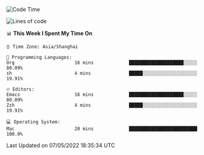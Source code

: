 <!--START_SECTION:waka-->
![Code Time](http://img.shields.io/badge/Code%20Time-0-blue)

![Lines of code](https://img.shields.io/badge/From%20Hello%20World%20I%27ve%20Written-22%20Thousand%20lines%20of%20code-blue)

📊 **This Week I Spent My Time On** 

```text
⌚︎ Time Zone: Asia/Shanghai

💬 Programming Languages: 
Org                      16 mins             ████████████████████░░░░░   80.09% 
sh                       4 mins              █████░░░░░░░░░░░░░░░░░░░░   19.91%

🔥 Editors: 
Emacs                    16 mins             ████████████████████░░░░░   80.09% 
Zsh                      4 mins              █████░░░░░░░░░░░░░░░░░░░░   19.91%

💻 Operating System: 
Mac                      20 mins             █████████████████████████   100.0%

```


 Last Updated on 07/05/2022 18:35:34 UTC
<!--END_SECTION:waka-->
